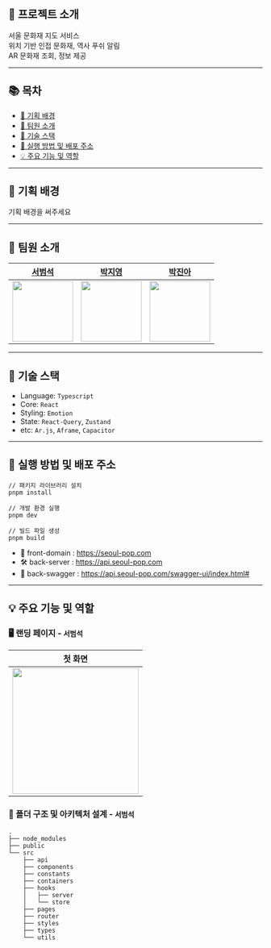 <!-- TODO: 타이틀 이미지 추가 필요 -->
[//]: # (<img src="assets/images/title.png" alt="title">)

## 💬 프로젝트 소개

<!-- TODO: 프로젝트 소개 내용 변경 필요 -->

서울 문화재 지도 서비스  
위치 기반 인접 문화재, 역사 푸쉬 알림  
AR 문화재 조회, 정보 제공

---

## 📚 목차

- [🎯 기획 배경](#plans)
- [🙇 팀원 소개](#members)
- [🔨 기술 스택](#skills)
- [🚀 실행 방법 및 배포 주소](#installation)
- [💡 주요 기능 및 역할](#features)

---

<a name="plans"></a>

## 🎯 기획 배경

<!-- TODO: 기획서 - 기획 배경이 없음 -->

기획 배경을 써주세요  

---

<a name="members"></a>

## 🙇 팀원 소개

|           [서범석](https://github.com/beomxtone)           |           [박지영](https://github.com/parkyolo)            |            [박진아](https://github.com/dev-hamster)            |
| :--------------------------------------------------------: |:-------------------------------------------------------:|:-----------------------------------------------------------:|
| <img src="https://github.com/beomxtone.png" width="120" /> | <img src="https://github.com/parkyolo.png" width="120"> | <img src="https://github.com/dev-hamster.png" width="120" > |

---

<a name="skills"></a>

## 🔨 기술 스택

- Language: `Typescript`
- Core: `React`
- Styling: `Emotion`
- State: `React-Query`, `Zustand`
- etc: `Ar.js`, `Aframe`, `Capacitor`

---

<a name="installation"></a>

## 🚀 실행 방법 및 배포 주소

```
// 패키지 라이브러리 설치
pnpm install

// 개발 환경 실행
pnpm dev

// 빌드 파일 생성
pnpm build
```

- 📱 front-domain : https://seoul-pop.com
- 🛠 back-server : https://api.seoul-pop.com
- 🔗 back-swagger : https://api.seoul-pop.com/swagger-ui/index.html#

---

<a name="features"></a>

## 💡 주요 기능 및 역할

### 🖥️ 랜딩 페이지 - `서범석`

|                       첫 화면                        |
|:-------------------------------------------------:|
| <img src="assets/gifs/landing.gif" width='250px'> |


### 📂 폴더 구조 및 아키텍처 설계 - `서범석`

```
.
├── node_modules
├── public
└── src
    ├── api
    ├── components
    ├── constants
    ├── containers
    ├── hooks
    │   ├── server
    │   └── store
    ├── pages
    ├── router
    ├── styles
    ├── types
    └── utils

```
